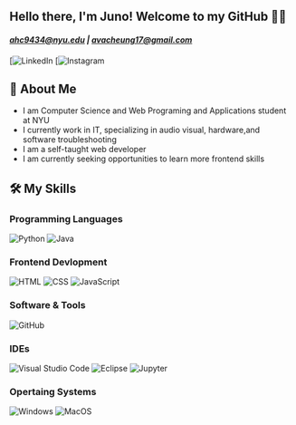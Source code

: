 ## Hello there, I'm Juno! Welcome to my GitHub ✌🏼

#### *ahc9434@nyu.edu \| avacheung17@gmail.com*

#### 
[![LinkedIn](https://img.shields.io/badge/LinkedIn-0077B5?style=flat-square&logo=linkedin&logoColor=white&https://www.linkedin.com/in/avacheung17/)
[![Instagram](https://img.shields.io/badge/Instagram-%23E4405F.svg?style=flat-square&logo=Instagram&logoColor=white&https://www.instagram.com/imnotjuno/)

## 🌺 About Me

* I am Computer Science and Web Programing and Applications student at NYU
* I currently work in IT, specializing in audio visual, hardware,and software troubleshooting
* I am a self-taught web developer
* I am currently seeking opportunities to learn more frontend skills

## 🛠️ My Skills 

### Programming Languages
![Python](https://img.shields.io/badge/Python-14354C?style=flat-square&logo=python&logoColor=white)
![Java](https://img.shields.io/badge/-Java-007396?style=flat-square&logo=java)

### Frontend Devlopment 
![HTML](https://img.shields.io/badge/HTML-239120?style=flat-square&logo=html5&logoColor=white)
![CSS](https://img.shields.io/badge/CSS-239120?&style=flat-square&logo=css3&logoColor=white)
![JavaScript](https://img.shields.io/badge/-JavaScript-black?style=flat-square&logo=javascript)

### Software & Tools
![GitHub](https://img.shields.io/badge/-GitHub-181717?style=flat-square&logo=github)

### IDEs
![Visual Studio Code](https://img.shields.io/badge/Visual_Studio_Code-007ACC?style=flat-square&logo=Visual-Studio-Code&logoColor=white)
![Eclipse](https://img.shields.io/badge/Eclipse-FE7A16.svg?style=flat-square&logo=Eclipse&logoColor=white)
![Jupyter](https://img.shields.io/badge/Jupyter-F37626?style=flat-square&logo=Jupyter&logoColor=white)

### Opertaing Systems
![Windows](https://img.shields.io/badge/Windows-0078D6?style=flat-square&logo=Windows&logoColor=white)
![MacOS](https://img.shields.io/badge/MacOS-000000?style=flat-square&logo=macOS&logoColor=white)
